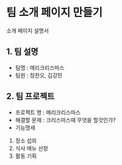 # 팀 소개 페이지 만들기
소개 페이지 설명서

## 1. 팀 설명
- 팀명 : 메리크리스마스
- 팀원 : 정찬오, 김강민

## 2. 팀 프로젝트
 - 프로젝트 명 : 메리크리스마스
 - 해결할 문제 : 크리스마스때 무엇을 할것인가?
 - 기능명세 
 1. 장소 섭외
 2. 식사 메뉴 선정
 3. 활동 기획
